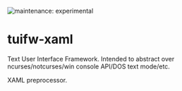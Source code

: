 ![maintenance: experimental](https://img.shields.io/badge/maintenance-experimental-blue.svg)

# tuifw-xaml

Text User Interface Framework. Intended to abstract over ncurses/notcurses/win console API/DOS text mode/etc.

XAML preprocessor.
